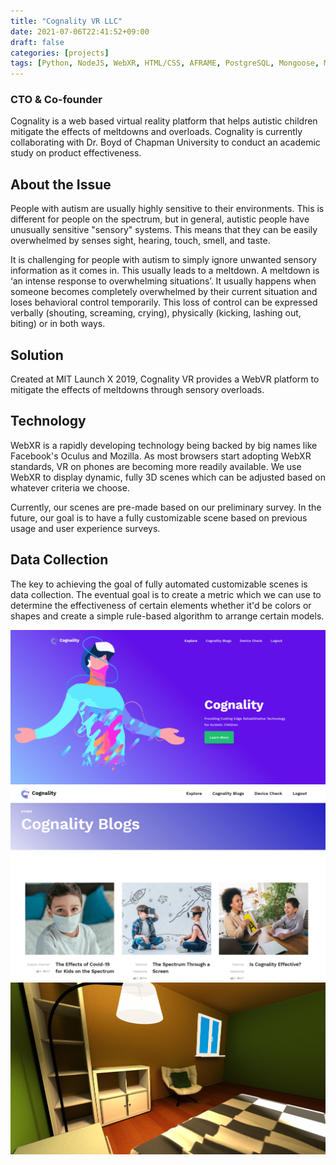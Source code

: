 ```yaml
---
title: "Cognality VR LLC"
date: 2021-07-06T22:41:52+09:00
draft: false
categories: [projects]
tags: [Python, NodeJS, WebXR, HTML/CSS, AFRAME, PostgreSQL, Mongoose, MongoDB]
---
```

### CTO & Co-founder

Cognality is a web based virtual reality platform that helps autistic children mitigate the effects of meltdowns and overloads. Cognality is currently collaborating with Dr. Boyd of Chapman University to conduct an academic study on product effectiveness.

## About the Issue
People with autism are usually highly sensitive to their environments. This is different for people on the spectrum, but in general, autistic people have unusually sensitive "sensory" systems. This means that they can be easily overwhelmed by senses sight, hearing, touch, smell, and taste.

It is challenging for people with autism to simply ignore unwanted sensory information as it comes in. This usually leads to a meltdown. A meltdown is ‘an intense response to overwhelming situations’. It usually happens when someone becomes completely overwhelmed by their current situation and loses behavioral control temporarily. This loss of control can be expressed verbally (shouting, screaming, crying), physically (kicking, lashing out, biting) or in both ways.

## Solution
Created at MIT Launch X 2019, Cognality VR provides a WebVR platform to mitigate the effects of meltdowns through sensory overloads.

## Technology
WebXR is a rapidly developing technology being backed by big names like Facebook's Oculus and Mozilla. As most browsers start adopting WebXR standards, VR on phones are becoming more readily available. We use WebXR to display dynamic, fully 3D scenes which can be adjusted based on whatever criteria we choose.

Currently, our scenes are pre-made based on our preliminary survey. In the future, our goal is to have a fully customizable scene based on previous usage and user experience surveys.

## Data Collection
The key to achieving the goal of fully automated customizable scenes is data collection. The eventual goal is to create a metric which we can use to determine the effectiveness of certain elements whether it'd be colors or shapes and create a simple rule-based algorithm to arrange certain models.

![Cognality image](/Capture.PNG)
![](/cognality2.PNG)
![](/cognality1.PNG)
